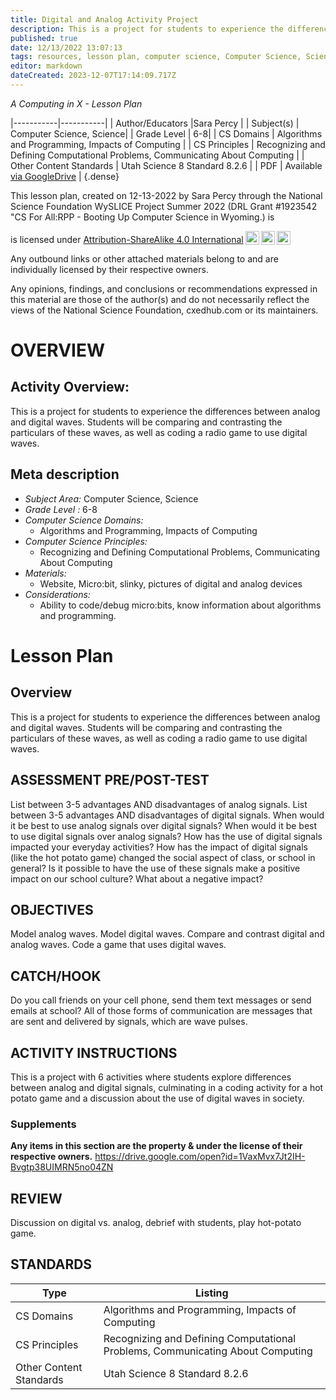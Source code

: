 ```yaml
---
title: Digital and Analog Activity Project
description: This is a project for students to experience the differences between analog and digital waves. Students will be comparing and contrasting the particulars of these waves, as well as coding a radio game to use digital waves.
published: true
date: 12/13/2022 13:07:13
tags: resources, lesson plan, computer science, Computer Science, Science 
editor: markdown
dateCreated: 2023-12-07T17:14:09.717Z
---
```

*A Computing in X - Lesson Plan*

|-----------|-----------|
| Author/Educators |Sara Percy |
| Subject(s) | Computer Science, Science|
| Grade Level | 6-8|
| CS Domains | Algorithms and Programming, Impacts of Computing |
| CS Principles | Recognizing and Defining Computational Problems, Communicating About Computing |
| Other Content Standards | Utah Science 8 Standard 8.2.6 | 
| PDF | Available [via GoogleDrive](https://drive.google.com/open?id=1ohmv-p9Au1ylXEUXOhTGqcRE7mj0989a) |
{.dense}






This lesson plan, created on 12-13-2022 by Sara Percy through the National Science Foundation WySLICE Project Summer 2022 (DRL Grant #1923542 "CS For All:RPP - Booting Up Computer Science in Wyoming.) is  <p xmlns:cc="http://creativecommons.org/ns#" >  is licensed under <a href="http://creativecommons.org/licenses/by-sa/4.0/?ref=chooser-v1" target="_blank" rel="license noopener noreferrer" style="display:inline-block;">Attribution-ShareAlike 4.0 International<img style="height:22px!important;margin-left:3px;vertical-align:text-bottom;" src="https://mirrors.creativecommons.org/presskit/icons/cc.svg?ref=chooser-v1"><img style="height:22px!important;margin-left:3px;vertical-align:text-bottom;" src="https://mirrors.creativecommons.org/presskit/icons/by.svg?ref=chooser-v1"><img style="height:22px!important;margin-left:3px;vertical-align:text-bottom;" src="https://mirrors.creativecommons.org/presskit/icons/sa.svg?ref=chooser-v1"></a></p>


Any outbound links or other attached materials belong to and are individually licensed by their respective owners. 


Any opinions, findings, and conclusions or recommendations expressed in this material are those of the author(s) and do not necessarily reflect the views of the National Science Foundation, cxedhub.com or its maintainers.


# OVERVIEW
## Activity Overview:  
This is a project for students to experience the differences between analog and digital waves. Students will be comparing and contrasting the particulars of these waves, as well as coding a radio game to use digital waves.
## Meta description
+ *Subject Area:* Computer Science, Science 
+ *Grade Level :* 6-8 
+ *Computer Science Domains:*
   + Algorithms and Programming, Impacts of Computing
+ *Computer Science Principles:*
   + Recognizing and Defining Computational Problems, Communicating About Computing
+ *Materials:* 
   + Website, Micro:bit, slinky, pictures of digital and analog devices
+ *Considerations:*
   + Ability to code/debug micro:bits, know information about algorithms and programming.


# Lesson Plan
## Overview
This is a project for students to experience the differences between analog and digital waves. Students will be comparing and contrasting the particulars of these waves, as well as coding a radio game to use digital waves.
## ASSESSMENT PRE/POST-TEST
List between 3-5 advantages AND disadvantages of analog signals. 
List between 3-5 advantages AND disadvantages of digital signals. 
When would it be best to use analog signals over digital signals?
When would it be best to use digital signals over analog signals?
How has the use of digital signals impacted your everyday activities?
How has the impact of digital signals (like the hot potato game) changed the social aspect of class, or school in general? Is it possible to have the use of these signals make a positive impact on our school culture? What about a negative impact?
## OBJECTIVES
Model analog waves. 
Model digital waves. 
Compare and contrast digital and analog waves. 
Code a game that uses digital waves.


## CATCH/HOOK
Do you call friends on your cell phone, send them text messages or send emails at school? All of those forms of communication are messages that are sent and delivered by signals, which are wave pulses.


## ACTIVITY INSTRUCTIONS
This is a project with 6 activities where students explore differences between analog and digital signals, culminating in a coding activity for a hot potato game and a discussion about the use of digital waves in society.


### Supplements
**Any items in this section are the property & under the license of their respective owners.**
https://drive.google.com/open?id=1VaxMvx7Jt2IH-Bvgtp38UIMRN5no04ZN




## REVIEW
Discussion on digital vs. analog, debrief with students, play hot-potato game.
## STANDARDS        
| Type | Listing | 
|-----------|-----------|
| CS Domains  | Algorithms and Programming, Impacts of Computing|
| CS Principles   | Recognizing and Defining Computational Problems, Communicating About Computing|
| Other Content Standards | Utah Science 8 Standard 8.2.6  |